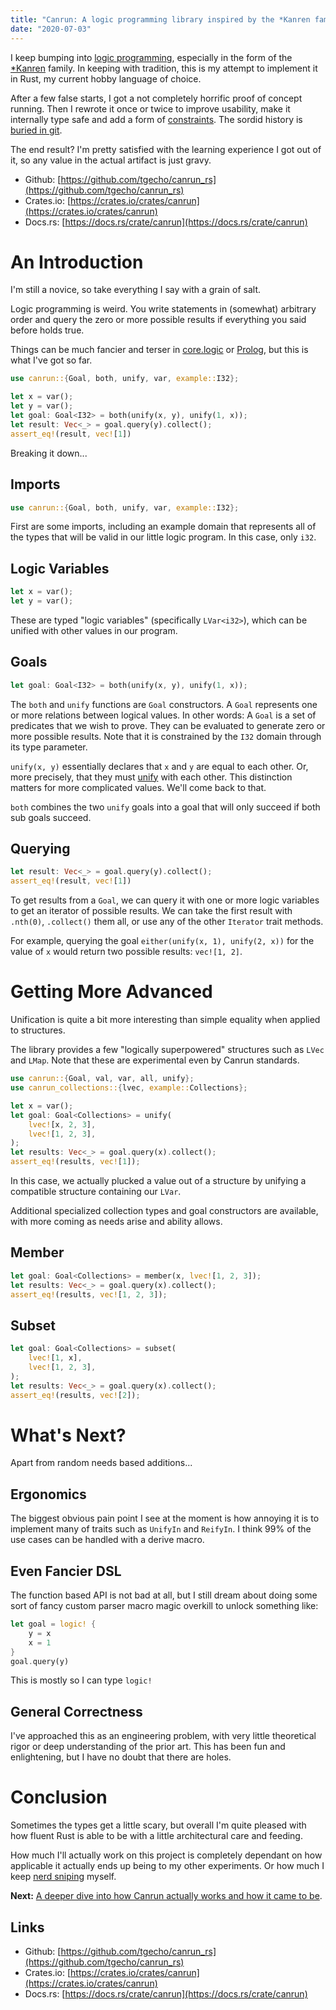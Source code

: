 ```yaml
---
title: "Canrun: A logic programming library inspired by the *Kanren family"
date: "2020-07-03"
---
```


I keep bumping into [logic programming](https://en.wikipedia.org/wiki/Logic_programming), especially in the form of the [\*Kanren](http://minikanren.org/) family. In keeping with tradition, this is my attempt to implement it in Rust, my current hobby language of choice.

<!-- more -->

After a few false starts, I got a not completely horrific proof of concept running. Then I rewrote it once or twice to improve usability, make it internally type safe and add a form of [constraints](https://en.wikipedia.org/wiki/Constraint_logic_programming). The sordid history is [buried in git](https://github.com/tgecho/canrun_rs/commits/master?before=9a7f39310cc73f1e692490f80a84a3d670fe4f52+245).

The end result? I'm pretty satisfied with the learning experience I got out of it, so any value in the actual artifact is just gravy.

- Github: [https://github.com/tgecho/canrun_rs](https://github.com/tgecho/canrun_rs)
- Crates.io: [https://crates.io/crates/canrun](https://crates.io/crates/canrun)
- Docs.rs: [https://docs.rs/crate/canrun](https://docs.rs/crate/canrun)

# An Introduction

I'm still a novice, so take everything I say with a grain of salt.

Logic programming is weird. You write statements in (somewhat) arbitrary order and query the zero or more possible results if everything you said before holds true.

Things can be much fancier and terser in [core.logic](https://github.com/clojure/core.logic) or [Prolog](https://en.wikipedia.org/wiki/Prolog), but this is what I've got so far.

```rust
use canrun::{Goal, both, unify, var, example::I32};

let x = var();
let y = var();
let goal: Goal<I32> = both(unify(x, y), unify(1, x));
let result: Vec<_> = goal.query(y).collect();
assert_eq!(result, vec![1])
```

Breaking it down...

## Imports

```rust
use canrun::{Goal, both, unify, var, example::I32};
```

First are some imports, including an example domain that represents all of the types that will be valid in our little logic program. In this case, only `i32`.

## Logic Variables

```rust
let x = var();
let y = var();
```

These are typed "logic variables" (specifically `LVar<i32>`), which can be unified with other values in our program.

## Goals

```rust
let goal: Goal<I32> = both(unify(x, y), unify(1, x));
```

The `both` and `unify` functions are `Goal` constructors. A `Goal` represents one or more relations between logical values. In other words: A `Goal` is a set of predicates that we wish to prove. They can be evaluated to generate zero or more possible results. Note that it is constrained by the `I32` domain through its type parameter.

`unify(x, y)` essentially declares that `x` and `y` are equal to each other. Or, more precisely, that they must [unify](<https://en.wikipedia.org/wiki/Unification_(computer_science)>) with each other. This distinction matters for more complicated values. We'll come back to that.

`both` combines the two `unify` goals into a goal that will only succeed if both sub goals succeed.

## Querying

```rust
let result: Vec<_> = goal.query(y).collect();
assert_eq!(result, vec![1])
```

To get results from a `Goal`, we can query it with one or more logic variables to get an iterator of possible results. We can take the first result with `.nth(0)`, `.collect()` them all, or use any of the other `Iterator` trait methods.

For example, querying the goal `either(unify(x, 1), unify(2, x))` for the value of `x` would return two possible results: `vec![1, 2]`.

# Getting More Advanced

Unification is quite a bit more interesting than simple equality when applied to structures.

The library provides a few "logically superpowered" structures such as `LVec` and `LMap`. Note that these are experimental even by Canrun standards.

```rust
use canrun::{Goal, val, var, all, unify};
use canrun_collections::{lvec, example::Collections};

let x = var();
let goal: Goal<Collections> = unify(
    lvec![x, 2, 3],
    lvec![1, 2, 3],
);
let results: Vec<_> = goal.query(x).collect();
assert_eq!(results, vec![1]);
```

In this case, we actually plucked a value out of a structure by unifying a compatible structure containing our `LVar`.

Additional specialized collection types and goal constructors are available, with more coming as needs arise and ability allows.

## Member

```rust
let goal: Goal<Collections> = member(x, lvec![1, 2, 3]);
let results: Vec<_> = goal.query(x).collect();
assert_eq!(results, vec![1, 2, 3]);
```

## Subset

```rust
let goal: Goal<Collections> = subset(
    lvec![1, x],
    lvec![1, 2, 3],
);
let results: Vec<_> = goal.query(x).collect();
assert_eq!(results, vec![2]);
```

# What's Next?

Apart from random needs based additions...

## Ergonomics

The biggest obvious pain point I see at the moment is how annoying it is to implement many of traits such as `UnifyIn` and `ReifyIn`. I think 99% of the use cases can be handled with a derive macro.

## Even Fancier DSL

The function based API is not bad at all, but I still dream about doing some sort of fancy custom parser macro magic overkill to unlock something like:

```rust
let goal = logic! {
    y = x
    x = 1
}
goal.query(y)
```

This is mostly so I can type `logic!`

## General Correctness

I've approached this as an engineering problem, with very little theoretical rigor or deep understanding of the prior art. This has been fun and enlightening, but I have no doubt that there are holes.

# Conclusion

Sometimes the types get a little scary, but overall I'm quite pleased with how fluent Rust is able to be with a little architectural care and feeding.

How much I'll actually work on this project is completely dependant on how applicable it actually ends up being to my other experiments. Or how much I keep [nerd sniping](https://xkcd.com/356/) myself.

**Next:** [A deeper dive into how Canrun actually works and how it came to be](/building-canrun-part-1).

## Links

- Github: [https://github.com/tgecho/canrun_rs](https://github.com/tgecho/canrun_rs)
- Crates.io: [https://crates.io/crates/canrun](https://crates.io/crates/canrun)
- Docs.rs: [https://docs.rs/crate/canrun](https://docs.rs/crate/canrun)
